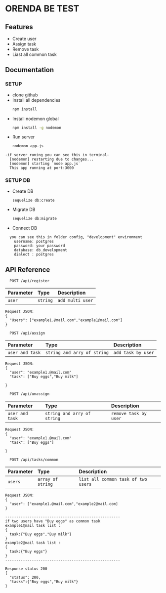 
# ORENDA BE TEST
## Features

- Create user
- Assign task
- Remove task
- Liast all common task

## Documentation
### SETUP
- clone github
- Install all dependencies
    ```bash
  npm install 
    ```
- Install nodemon global
    ```bash
  npm install -g nodemon
    ```
- Run server
    ```bash
  nodemon app.js
    ```
```
-if server runing you can see this in terminal-
  [nodemon] restarting due to changes...
  [nodemon] starting `node app.js`
  This app running at port:3000
```
### SETUP DB
- Create DB
    ```bash
  sequelize db:create
    ```
- Migrate DB
    ```bash
  sequelize db:migrate
    ```
- Connect DB
```
  you can see this in folder config, "development" environment
    username: postgres
    password: your password
    database: db_development
    dialect : postgres
```
  
## API Reference

```http
  POST /api/register
```

| Parameter | Type     | Description                       |
| :-------- | :------- | :-------------------------------- |
| `user`      | `string` | `add multi user` |

```
Request JSON:
{
  "Users": ["example1.@mail.com","example1@mail.com"]
}
```
```http
  POST /api/assign
```

| Parameter | Type     | Description                       |
| :-------- | :------- | :-------------------------------- |
| `user and task`      | `string and arry of string` | `add task by user` |

```
Request JSON:
{
  "user": "example1.@mail.com"
  "task": ["Buy eggs","Buy milk"]

}
```
```http
  POST /api/unassign
```

| Parameter | Type     | Description                       |
| :-------- | :------- | :-------------------------------- |
| `user and task`      | `string and arry of string` | `remove task by user` |

```
Request JSON:
{
  "user": "example1.@mail.com"
  "task": ["Buy eggs"]

}
```

```http
  POST /api/tasks/common
```

| Parameter | Type     | Description                       |
| :-------- | :------- | :-------------------------------- |
| `users`      | `array of string` | `list all common task of two users` 

```
Request JSON:
{
  "user": ["example1.@mail.com","example2@mail.com]
}

----------------------------------------------------
if two users have "Buy eggs" as common task 
example1@mail task list :
{
  task:{"Buy eggs","Buy milk"}
}
example2@mail task list :
{
  task:{"Buy eggs"}
}
----------------------------------------------------

Response status 200
{
  "status": 200,
  "tasks":{"Buy eggs","Buy milk"}
}
```



